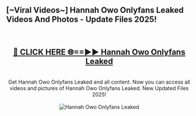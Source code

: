 <h2>[~Viral Videos~] Hannah Owo Onlyfans Leaked Videos And Photos - Update Files 2025!</h2>
<br>
<div align="center">
<h2><a href="https://top-ai-tools.click/QrbHav" rel="nofollow">🔴 CLICK HERE 🌐==►► Hannah Owo Onlyfans Leaked</a></h2>
<br>
Get Hannah Owo Onlyfans Leaked and all content. Now you can access all videos and pictures of Hannah Owo Onlyfans Leaked. New Updated Files 2025!
<br>
<br>
<a href="https://top-ai-tools.click/QrbHav" rel="nofollow" data-target="animated-image.originalLink"><img src="https://i.ibb.co.com/WyWwxjT/player-gif2.gif" alt="Hannah Owo Onlyfans Leaked" style="max-width: 100%; display: inline-block;" data-target="animated-image.originalImage"></a>
</div>
<br>